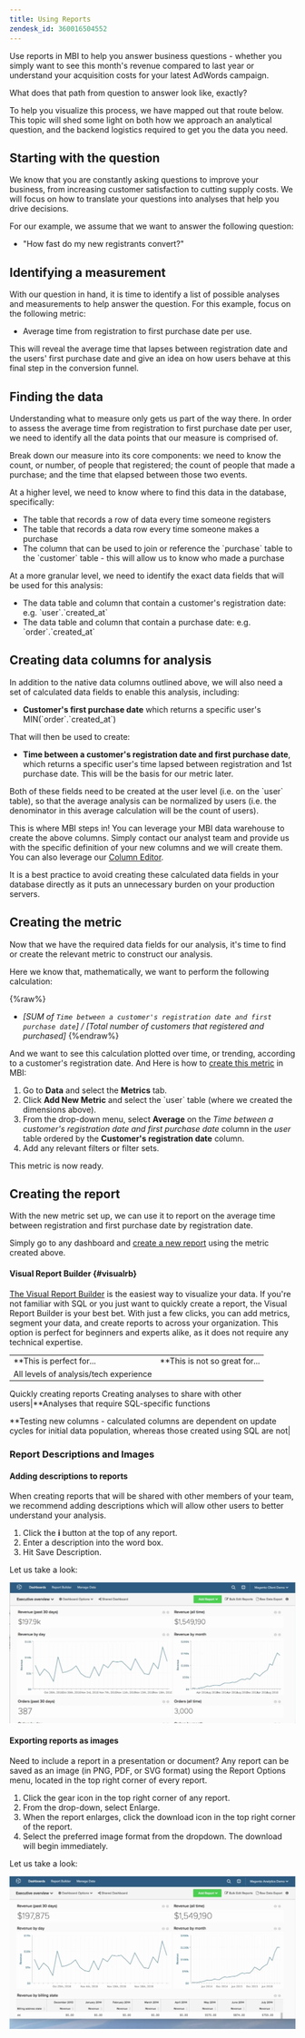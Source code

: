 ```yaml
---
title: Using Reports
zendesk_id: 360016504552
---
```


Use reports in MBI to help you answer business questions - whether you simply want to see this month's revenue compared to last year or understand your acquisition costs for your latest AdWords campaign.

What does that path from question to answer look like, exactly?

To help you visualize this process, we have mapped out that route below. This topic will shed some light on both how we approach an analytical question, and the backend logistics required to get you the data you need.

## Starting with the question

We know that you are constantly asking questions to improve your business, from increasing customer satisfaction to cutting supply costs. We will focus on how to translate your questions into analyses that help you drive decisions.

For our example, we assume that we want to answer the following question:

* "How fast do my new registrants convert?"

## Identifying a measurement

With our question in hand, it is time to identify a list of possible analyses and measurements to help answer the question. For this example, focus on the following metric:

* Average time from registration to first purchase date per use.

This will reveal the average time that lapses between registration date and the users' first purchase date and give an idea on how users behave at this final step in the conversion funnel.

## Finding the data

Understanding what to measure only gets us part of the way there. In order to assess the average time from registration to first purchase date per user, we need to identify all the data points that our measure is comprised of.

Break down our measure into its core components: we need to know the count, or number, of people that registered; the count of people that made a purchase; and the time that elapsed between those two events.

At a higher level, we need to know where to find this data in the database, specifically:

* The table that records a row of data every time someone registers
* The table that records a data row every time someone makes a purchase
* The column that can be used to join or reference the \`purchase\` table to the \`customer\` table - this will allow us to know who made a purchase

At a more granular level, we need to identify the exact data fields that will be used for this analysis:

* The data table and column that contain a customer's registration date: e.g. \`user\`.\`created\_at\`
* The data table and column that contain a purchase date: e.g. \`order\`.\`created\_at\`

## Creating data columns for analysis

In addition to the native data columns outlined above, we will also need a set of calculated data fields to enable this analysis, including:

* **Customer's first purchase date** which returns a specific user's MIN(\`order\`.\`created\_at\`)

That will then be used to create:

* **Time between a customer's registration date and first purchase date**, which returns a specific user's time lapsed between registration and 1st purchase date. This will be the basis for our metric later.

Both of these fields need to be created at the user level (i.e. on the \`user\` table), so that the average analysis can be normalized by users (i.e. the denominator in this average calculation will be the count of users).

This is where MBI steps in! You can leverage your MBI data warehouse to create the above columns. Simply contact our analyst team and provide us with the specific definition of your new columns and we will create them. You can also leverage our [Column Editor](../../data-analyst/data-warehouse-mgr/creating-calculated-columns.md).

It is a best practice to avoid creating these calculated data fields in your database directly as it puts an unnecessary burden on your production servers.

## Creating the metric

Now that we have the required data fields for our analysis, it's time to find or create the relevant metric to construct our analysis.

Here we know that, mathematically, we want to perform the following calculation:

{%raw%}
* _[SUM of `Time between a customer's registration date and first purchase date`] / [Total number of customers that registered and purchased]_
{%endraw%}

And we want to see this calculation plotted over time, or trending, according to a customer's registration date. And Here is how to [create this metric](../../data-user/reports/ess-manage-data-metrics.md) in MBI:

1. Go to **Data** and select the **Metrics** tab.
1. Click **Add New Metric** and select the \`user\` table (where we created the dimensions above).
1. From the drop-down menu, select **Average** on the _Time between a customer's registration date and first purchase date_ column in the _user_ table ordered by the **Customer's registration date**  column.
1. Add any relevant filters or filter sets.

This metric is now ready.

## Creating the report

With the new metric set up, we can use it to report on the average time between registration and first purchase date by registration date.

Simply go to any dashboard and [create a new report](../../data-user/reports/ess-manage-data-metrics.md) using the metric created above.

#### Visual Report Builder {#visualrb}

[The Visual Report Builder](../../data-user/reports/ess-rpt-build-visual.md) is the easiest way to visualize your data. If you're not familiar with SQL or you just want to quickly create a report, the Visual Report Builder is your best bet. With just a few clicks, you can add metrics, segment your data, and create reports to across your organization. This option is perfect for beginners and experts alike, as it does not require any technical expertise.

|||
|--- |--- |
|**This is perfect for...|**This is not so great for...|
|All levels of analysis/tech experience
Quickly creating reports
Creating analyses to share with other users|**Analyses that require SQL-specific functions

**Testing new columns - calculated columns are dependent on update cycles for initial data population, whereas those created using SQL are not|

<!--<table style="width: 649px;">
<tbody>
<tr>
<td style="width: 245.5px;">**This is perfect for...</strong></td>
<td style="width: 397.5px;">**This is not so great for...</strong></td>
</tr>
<tr>
<td style="width: 245.5px;" valign="top">
<ul class="table-list">
<li>All levels of analysis/tech experience</li>
<li>Quickly creating reports</li>
<li>Creating analyses to share with other users</li>
</ul>
</td>
<td style="width: 397.5px;" valign="top">
<ul>
<li>**Analyses that require SQL-specific functions</strong></li>
<li>
**Testing new columns</strong> - calculated columns are dependent on update cycles for initial data population, whereas those created using SQL are not</li>
</ul>
</td>
</tr>
</tbody>
</table>-->

### Report Descriptions and Images

#### Adding descriptions to reports

When creating reports that will be shared with other members of your team, we recommend adding descriptions which will allow other users to better understand your analysis.

1. Click the **i** button at the top of any report.
1. Enter a description into the word box.
1. Hit Save Description.

Let us take a look:

![Chart Description](../../assets/Chart_Description.gif)

#### Exporting reports as images

Need to include a report in a presentation or document? Any report can be saved as an image (in PNG, PDF, or SVG format) using the Report Options menu, located in the top right corner of every report.

1. Click the gear icon in the top right corner of any report.
1. From the drop-down, select Enlarge.
1. When the report enlarges, click the download icon in the top right corner of the report.
1. Select the preferred image format from the dropdown. The download will begin immediately.

Let us take a look:

![](../../assets/3.3.gif)

